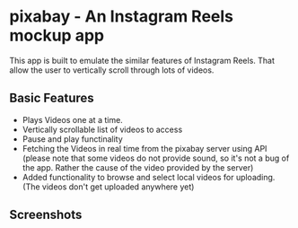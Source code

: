 # pixabay - An Instagram Reels mockup app

This app is built to emulate the similar features of Instagram Reels. That allow the user to vertically scroll through lots of videos. 

## Basic Features

* Plays Videos one at a time.
* Vertically scrollable list of videos to access
* Pause and play functinality
* Fetching the Videos in real time from the pixabay server using API (please note that some videos do not provide sound, so it's not a bug of the app. Rather the cause of the video provided by the server)
* Added functionality to browse and select local videos for uploading. (The videos don't get uploaded anywhere yet)

## Screenshots
